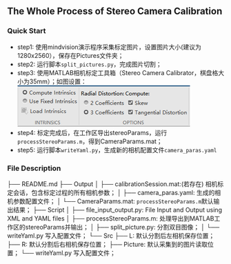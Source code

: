## The Whole Process of Stereo Camera Calibration 
### Quick Start
- step1: 使用mindvision演示程序采集标定图片，设置图片大小(建议为1280x2560），保存在Pictures文件夹；
- step2: 运行脚本`split_pictures.py`，完成图片切割；
- step3: 使用MATLAB相机标定工具箱（Stereo Camera Calibrator，棋盘格大小为35mm）；如图设置：
![img.png](Src/setupParams.png)
- step4: 标定完成后，在工作区导出stereoParams，运行`processStereoParams.m`，得到CameraParams.mat；
- step5: 运行脚本`writeYaml.py`，生成新的相机配置文件`camera_paras.yaml`

### File Description
├── README.md
├── Output
│   ├── calibrationSession.mat:(若存在) 相机标定会话，包含标定过程的所有相机参数；
│   ├── camera_paras.yaml: 生成的相机参数配置文件；
│   └── CameraParams.mat: `processStereoParams.m`默认输出结果；
├── Script
│   ├── file_input_output.py: File Input and Output using XML and YAML files
│   ├── processStereoParams.m: 处理导出到MATLAB工作区的stereoParams并输出；
│   ├── split_picture.py: 分割双目图像；
│   └── writeYaml.py 写入配置文件；
└── Src
    ├── L: 默认分割后左相机保存位置；
    ├── R: 默认分割后右相机保存位置；
    ├── Picture: 默认采集到的图片读取位置；
    └── writeYaml.py 写入配置文件；
